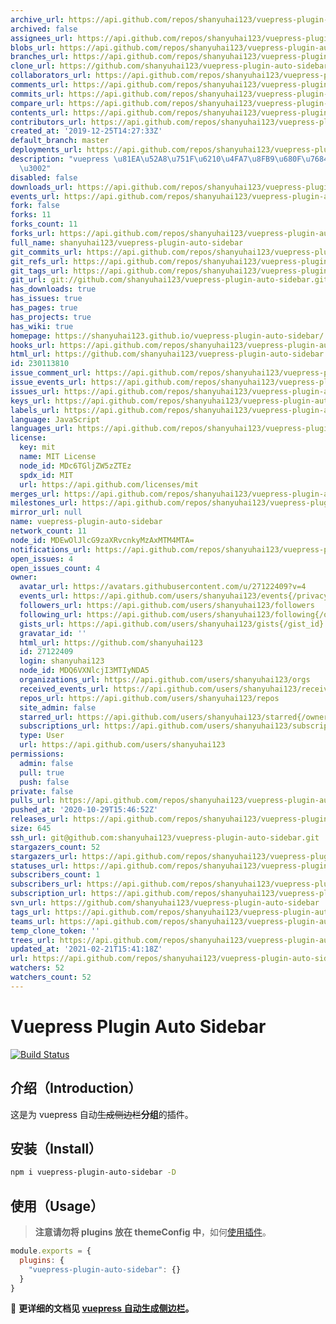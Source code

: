```yaml
---
archive_url: https://api.github.com/repos/shanyuhai123/vuepress-plugin-auto-sidebar/{archive_format}{/ref}
archived: false
assignees_url: https://api.github.com/repos/shanyuhai123/vuepress-plugin-auto-sidebar/assignees{/user}
blobs_url: https://api.github.com/repos/shanyuhai123/vuepress-plugin-auto-sidebar/git/blobs{/sha}
branches_url: https://api.github.com/repos/shanyuhai123/vuepress-plugin-auto-sidebar/branches{/branch}
clone_url: https://github.com/shanyuhai123/vuepress-plugin-auto-sidebar.git
collaborators_url: https://api.github.com/repos/shanyuhai123/vuepress-plugin-auto-sidebar/collaborators{/collaborator}
comments_url: https://api.github.com/repos/shanyuhai123/vuepress-plugin-auto-sidebar/comments{/number}
commits_url: https://api.github.com/repos/shanyuhai123/vuepress-plugin-auto-sidebar/commits{/sha}
compare_url: https://api.github.com/repos/shanyuhai123/vuepress-plugin-auto-sidebar/compare/{base}...{head}
contents_url: https://api.github.com/repos/shanyuhai123/vuepress-plugin-auto-sidebar/contents/{+path}
contributors_url: https://api.github.com/repos/shanyuhai123/vuepress-plugin-auto-sidebar/contributors
created_at: '2019-12-25T14:27:33Z'
default_branch: master
deployments_url: https://api.github.com/repos/shanyuhai123/vuepress-plugin-auto-sidebar/deployments
description: "vuepress \u81EA\u52A8\u751F\u6210\u4FA7\u8FB9\u680F\u7684\u63D2\u4EF6\
  \u3002"
disabled: false
downloads_url: https://api.github.com/repos/shanyuhai123/vuepress-plugin-auto-sidebar/downloads
events_url: https://api.github.com/repos/shanyuhai123/vuepress-plugin-auto-sidebar/events
fork: false
forks: 11
forks_count: 11
forks_url: https://api.github.com/repos/shanyuhai123/vuepress-plugin-auto-sidebar/forks
full_name: shanyuhai123/vuepress-plugin-auto-sidebar
git_commits_url: https://api.github.com/repos/shanyuhai123/vuepress-plugin-auto-sidebar/git/commits{/sha}
git_refs_url: https://api.github.com/repos/shanyuhai123/vuepress-plugin-auto-sidebar/git/refs{/sha}
git_tags_url: https://api.github.com/repos/shanyuhai123/vuepress-plugin-auto-sidebar/git/tags{/sha}
git_url: git://github.com/shanyuhai123/vuepress-plugin-auto-sidebar.git
has_downloads: true
has_issues: true
has_pages: true
has_projects: true
has_wiki: true
homepage: https://shanyuhai123.github.io/vuepress-plugin-auto-sidebar/
hooks_url: https://api.github.com/repos/shanyuhai123/vuepress-plugin-auto-sidebar/hooks
html_url: https://github.com/shanyuhai123/vuepress-plugin-auto-sidebar
id: 230113810
issue_comment_url: https://api.github.com/repos/shanyuhai123/vuepress-plugin-auto-sidebar/issues/comments{/number}
issue_events_url: https://api.github.com/repos/shanyuhai123/vuepress-plugin-auto-sidebar/issues/events{/number}
issues_url: https://api.github.com/repos/shanyuhai123/vuepress-plugin-auto-sidebar/issues{/number}
keys_url: https://api.github.com/repos/shanyuhai123/vuepress-plugin-auto-sidebar/keys{/key_id}
labels_url: https://api.github.com/repos/shanyuhai123/vuepress-plugin-auto-sidebar/labels{/name}
language: JavaScript
languages_url: https://api.github.com/repos/shanyuhai123/vuepress-plugin-auto-sidebar/languages
license:
  key: mit
  name: MIT License
  node_id: MDc6TGljZW5zZTEz
  spdx_id: MIT
  url: https://api.github.com/licenses/mit
merges_url: https://api.github.com/repos/shanyuhai123/vuepress-plugin-auto-sidebar/merges
milestones_url: https://api.github.com/repos/shanyuhai123/vuepress-plugin-auto-sidebar/milestones{/number}
mirror_url: null
name: vuepress-plugin-auto-sidebar
network_count: 11
node_id: MDEwOlJlcG9zaXRvcnkyMzAxMTM4MTA=
notifications_url: https://api.github.com/repos/shanyuhai123/vuepress-plugin-auto-sidebar/notifications{?since,all,participating}
open_issues: 4
open_issues_count: 4
owner:
  avatar_url: https://avatars.githubusercontent.com/u/27122409?v=4
  events_url: https://api.github.com/users/shanyuhai123/events{/privacy}
  followers_url: https://api.github.com/users/shanyuhai123/followers
  following_url: https://api.github.com/users/shanyuhai123/following{/other_user}
  gists_url: https://api.github.com/users/shanyuhai123/gists{/gist_id}
  gravatar_id: ''
  html_url: https://github.com/shanyuhai123
  id: 27122409
  login: shanyuhai123
  node_id: MDQ6VXNlcjI3MTIyNDA5
  organizations_url: https://api.github.com/users/shanyuhai123/orgs
  received_events_url: https://api.github.com/users/shanyuhai123/received_events
  repos_url: https://api.github.com/users/shanyuhai123/repos
  site_admin: false
  starred_url: https://api.github.com/users/shanyuhai123/starred{/owner}{/repo}
  subscriptions_url: https://api.github.com/users/shanyuhai123/subscriptions
  type: User
  url: https://api.github.com/users/shanyuhai123
permissions:
  admin: false
  pull: true
  push: false
private: false
pulls_url: https://api.github.com/repos/shanyuhai123/vuepress-plugin-auto-sidebar/pulls{/number}
pushed_at: '2020-10-29T15:46:52Z'
releases_url: https://api.github.com/repos/shanyuhai123/vuepress-plugin-auto-sidebar/releases{/id}
size: 645
ssh_url: git@github.com:shanyuhai123/vuepress-plugin-auto-sidebar.git
stargazers_count: 52
stargazers_url: https://api.github.com/repos/shanyuhai123/vuepress-plugin-auto-sidebar/stargazers
statuses_url: https://api.github.com/repos/shanyuhai123/vuepress-plugin-auto-sidebar/statuses/{sha}
subscribers_count: 1
subscribers_url: https://api.github.com/repos/shanyuhai123/vuepress-plugin-auto-sidebar/subscribers
subscription_url: https://api.github.com/repos/shanyuhai123/vuepress-plugin-auto-sidebar/subscription
svn_url: https://github.com/shanyuhai123/vuepress-plugin-auto-sidebar
tags_url: https://api.github.com/repos/shanyuhai123/vuepress-plugin-auto-sidebar/tags
teams_url: https://api.github.com/repos/shanyuhai123/vuepress-plugin-auto-sidebar/teams
temp_clone_token: ''
trees_url: https://api.github.com/repos/shanyuhai123/vuepress-plugin-auto-sidebar/git/trees{/sha}
updated_at: '2021-02-21T15:41:18Z'
url: https://api.github.com/repos/shanyuhai123/vuepress-plugin-auto-sidebar
watchers: 52
watchers_count: 52
---
```


# Vuepress Plugin Auto Sidebar

[![Build Status](https://travis-ci.com/shanyuhai123/vuepress-plugin-auto-sidebar.svg?branch=docs)](https://travis-ci.com/shanyuhai123/vuepress-plugin-auto-sidebar)

## 介绍（Introduction）

这是为 vuepress 自动~~生成侧边栏~~**分组**的插件。



## 安装（Install）

```bash
npm i vuepress-plugin-auto-sidebar -D
```



## 使用（Usage）

> **注意请勿将 plugins 放在 themeConfig 中**，如何[使用插件](https://vuepress.vuejs.org/zh/plugin/using-a-plugin.html)。

```js
module.exports = {
  plugins: {
    "vuepress-plugin-auto-sidebar": {}
  }
}
```

:book: **更详细的文档见 [vuepress 自动生成侧边栏](https://shanyuhai123.github.io/vuepress-plugin-auto-sidebar)。**
